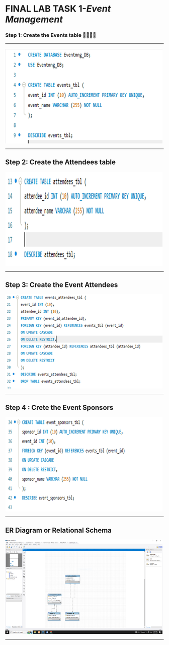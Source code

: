# **FINAL LAB TASK 1**-*Event Management*

###  Step 1: Create the Events table 👩‍💼👨‍💼 <HR>

<img src="task 1.PNG" width="500" height="300"> <br><HR>

## Step 2: Create the Attendees table

<img src="task 2.PNG" width="500" height="300"> <br><HR>

## Step 3: Create the Event Attendees

<img src="task 3.PNG" width="500" height="300"> <br><HR>

## Step 4 : Crete the Event Sponsors

<img src="task 4.PNG" width="500" height="300"> <br><HR>

## ER Diagram or Relational Schema

<img src="screenshot er diagram.PNG" width="500" height="300"> <br><HR>


<a href=https://github.com/Mathewski77/EDM-Portfolio_Mathew/tree/main/FINAL%20TASK%201/SQL%20COPY%20DATABASE>


